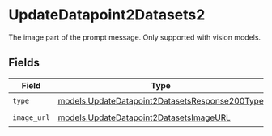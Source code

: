 # UpdateDatapoint2Datasets2

The image part of the prompt message. Only supported with vision models.


## Fields

| Field                                                                                                  | Type                                                                                                   | Required                                                                                               | Description                                                                                            |
| ------------------------------------------------------------------------------------------------------ | ------------------------------------------------------------------------------------------------------ | ------------------------------------------------------------------------------------------------------ | ------------------------------------------------------------------------------------------------------ |
| `type`                                                                                                 | [models.UpdateDatapoint2DatasetsResponse200Type](../models/updatedatapoint2datasetsresponse200type.md) | :heavy_check_mark:                                                                                     | N/A                                                                                                    |
| `image_url`                                                                                            | [models.UpdateDatapoint2DatasetsImageURL](../models/updatedatapoint2datasetsimageurl.md)               | :heavy_check_mark:                                                                                     | N/A                                                                                                    |